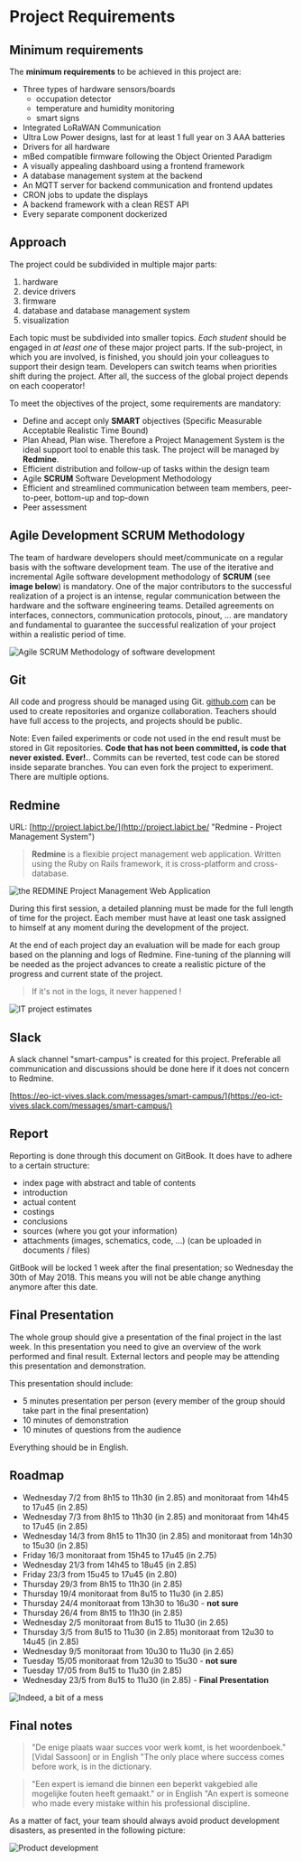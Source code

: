 # Project Requirements

## Minimum requirements

The **minimum requirements** to be achieved in this project are:

* Three types of hardware sensors/boards
    * occupation detector
    * temperature and humidity monitoring
    * smart signs
* Integrated LoRaWAN Communication
* Ultra Low Power designs, last for at least 1 full year on 3 AAA batteries
* Drivers for all hardware
* mBed compatible firmware following the Object Oriented Paradigm
* A visually appealing dashboard using a frontend framework
* A database management system at the backend
* An MQTT server for backend communication and frontend updates
* CRON jobs to update the displays
* A backend framework with a clean REST API
* Every separate component dockerized

## Approach

The project could be subdivided in multiple major parts:

1. hardware
2. device drivers
3. firmware
4. database and database management system
5. visualization

Each topic must be subdivided into smaller topics. _Each student_ should be engaged in _at least one_ of these major project parts. If the sub-project, in which you are involved, is finished, you should join your colleagues to support their design team. Developers can switch teams when priorities shift during the project. After all, the success of the global project depends on each cooperator!

To meet the objectives of the project, some requirements are mandatory:

* Define and accept only **SMART** objectives \(Specific Measurable Acceptable Realistic Time Bound\)
* Plan Ahead, Plan wise. Therefore a Project Management System is the ideal support tool to enable this task. The project will be managed by **Redmine**.
* Efficient distribution and follow-up of tasks within the design team
* Agile **SCRUM** Software Development Methodology
* Efficient and streamlined communication between team members, peer-to-peer, bottom-up and top-down
* Peer assessment

## Agile Development SCRUM Methodology

The team of hardware developers should meet/communicate on a regular basis with the software development team. The use of the iterative and incremental Agile software development methodology of **SCRUM** \(see **image below**\) is mandatory. One of the major contributors to the successful realization of a project is an intense, regular communication between the hardware and the software engineering teams. Detailed agreements on interfaces, connectors, communication protocols, pinout, ... are mandatory and fundamental to guarantee the successful realization of your project within a realistic period of time.

![Agile SCRUM Methodology of software development](img/SCRUM.jpg)

## Git

All code and progress should be managed using Git. [github.com](https://github.com) can be used to create repositories and organize collaboration. Teachers should have full access to the projects, and projects should be public.

Note: Even failed experiments or code not used in the end result must be stored in Git repositories. **Code that has not been committed, is code that never existed. Ever!.**. Commits can be reverted, test code can be stored inside separate branches. You can even fork the project to experiment. There are multiple options.

## Redmine

URL: [http://project.labict.be/](http://project.labict.be/ "Redmine - Project Management System")

> **Redmine** is a flexible project management web application. Written using the Ruby on Rails framework, it is cross-platform and cross-database.

![the REDMINE Project Management Web Application](img/redmine2.jpg)

During this first session, a detailed planning must be made for the full length of time for the project. Each member must have at least one task assigned to himself at any moment during the development of the project.

At the end of each project day an evaluation will be made for each group based on the planning and logs of Redmine. Fine-tuning of the planning will be needed as the project advances to create a realistic picture of the progress and current state of the project.

> If it's not in the logs, it never happened !

![IT project estimates](img/it-project-estimates.jpg)

## Slack

A slack channel "smart-campus" is created for this project. Preferable all communication and discussions should be done here if it does not concern to Redmine.

[https://eo-ict-vives.slack.com/messages/smart-campus/](https://eo-ict-vives.slack.com/messages/smart-campus/)

## Report

Reporting is done through this document on GitBook. It does have to adhere to a certain structure:

* index page with abstract and table of contents
* introduction
* actual content
* costings
* conclusions
* sources \(where you got your information\)
* attachments \(images, schematics, code, ...\) \(can be uploaded in documents / files\)

GitBook will be locked 1 week after the final presentation; so Wednesday the 30th of May 2018. This means you will not be able change anything anymore after this date.

## Final Presentation

The whole group should give a presentation of the final project in the last week. In this presentation you need to give an overview of the work performed and final result. External lectors and people may be attending this presentation and demonstration.

This presentation should include:

* 5 minutes presentation per person (every member of the group should take part in the final presentation)
* 10 minutes of demonstration
* 10 minutes of questions from the audience

Everything should be in English.

## Roadmap

* Wednesday 7/2 from 8h15 to 11h30 (in 2.85) and monitoraat from 14h45 to 17u45 (in 2.85)
* Wednesday 7/3 from 8h15 to 11h30 (in 2.85) and monitoraat from 14h45 to 17u45 (in 2.85)
* Wednesday 14/3 from 8h15 to 11h30 (in 2.85) and monitoraat from 14h30 to 15u30 (in 2.85)
* Friday 16/3 monitoraat from 15h45 to 17u45 (in 2.75)
* Wednesday 21/3 from 14h45 to 18u45 (in 2.85)
* Friday 23/3 from 15u45 to 17u45 (in 2.80)
* Thursday 29/3 from 8h15 to 11h30 (in 2.85)
* Thursday 19/4 monitoraat from 8u15 to 11u30 (in 2.85)
* Thursday 24/4 monitoraat from 13h30 to 16u30 - **not sure**
* Thursday 26/4 from 8h15 to 11h30 (in 2.85)
* Wednesday 2/5 monitoraat from 8u15 to 11u30 (in 2.65)
* Thursday 3/5 from 8u15 to 11u30 (in 2.85) monitoraat from 12u30 to 14u45 (in 2.85)
* Wednesday 9/5 monitoraat from 10u30 to 11u30 (in 2.65)
* Tuesday 15/05 monitoraat from 12u30 to 15u30 - **not sure**
* Tuesday 17/05 from 8u15 to 11u30 (in 2.85)
* Wednesday 23/5 from 8u15 to 11u30 (in 2.85) - **Final Presentation**

![Indeed, a bit of a mess](img/she-said-whaaat_o_192495.jpg)

## Final notes

> "De enige plaats waar succes voor werk komt, is het woordenboek." \[Vidal Sassoon\] or in English "The only place where success comes before work, is in the dictionary.

<!-- How to split these lines? -->

> "Een expert is iemand die binnen een beperkt vakgebied alle mogelijke fouten heeft gemaakt."
> or in English "An expert is someone who made every mistake within his professional discipline.

As a matter of fact, your team should always avoid product development disasters, as presented in the following picture:

![Product development](img/IT.png)
